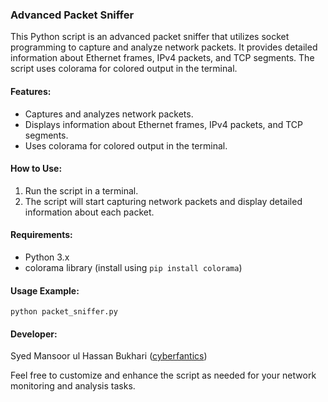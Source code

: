 ### Advanced Packet Sniffer

This Python script is an advanced packet sniffer that utilizes socket programming to capture and analyze network packets. It provides detailed information about Ethernet frames, IPv4 packets, and TCP segments. The script uses colorama for colored output in the terminal.

#### Features:
- Captures and analyzes network packets.
- Displays information about Ethernet frames, IPv4 packets, and TCP segments.
- Uses colorama for colored output in the terminal.

#### How to Use:
1. Run the script in a terminal.
2. The script will start capturing network packets and display detailed information about each packet.

#### Requirements:
- Python 3.x
- colorama library (install using `pip install colorama`)

#### Usage Example:
```
python packet_sniffer.py
```

#### Developer:
Syed Mansoor ul Hassan Bukhari ([cyberfantics](https://github.com/cyberfantics))

Feel free to customize and enhance the script as needed for your network monitoring and analysis tasks.
